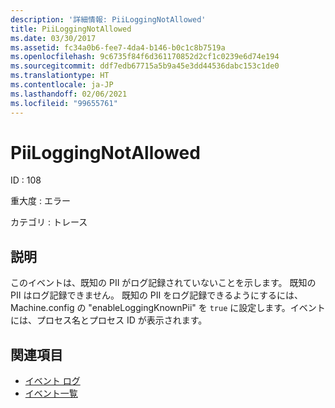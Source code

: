 ```yaml
---
description: '詳細情報: PiiLoggingNotAllowed'
title: PiiLoggingNotAllowed
ms.date: 03/30/2017
ms.assetid: fc34a0b6-fee7-4da4-b146-b0c1c8b7519a
ms.openlocfilehash: 9c6735f84f6d361170852d2cf1c0239e6d74e194
ms.sourcegitcommit: ddf7edb67715a5b9a45e3dd44536dabc153c1de0
ms.translationtype: HT
ms.contentlocale: ja-JP
ms.lasthandoff: 02/06/2021
ms.locfileid: "99655761"
---
```

# <a name="piiloggingnotallowed"></a>PiiLoggingNotAllowed

ID : 108  
  
 重大度 : エラー  
  
 カテゴリ : トレース  
  
## <a name="description"></a>説明  

 このイベントは、既知の PII がログ記録されていないことを示します。 既知の PII はログ記録できません。 既知の PII をログ記録できるようにするには、Machine.config の "enableLoggingKnownPii" を `true` に設定します。イベントには、プロセス名とプロセス ID が表示されます。  
  
## <a name="see-also"></a>関連項目

- [イベント ログ](index.md)
- [イベント一覧](events-general-reference.md)
